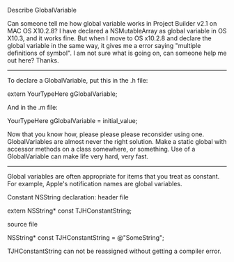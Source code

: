 Describe GlobalVariable



Can someone tell me how global variable works in Project Builder v2.1 on MAC OS X10.2.8?  I have declared a NSMutableArray as global variable in OS X10.3, and it works fine.  But when I move to OS x10.2.8 and declare the global variable in the same way, it gives me a error saying "multiple definitions of symbol".  I am not sure what is going on, can someone help me out here?  Thanks.

----

To declare a GlobalVariable, put this in the .h file:
    
extern YourTypeHere gGlobalVariable;

And in the .m file:
    
YourTypeHere gGlobalVariable = initial_value;

Now that you know how, please please please reconsider using one. GlobalVariable<nowiki/>s are almost never the right solution. Make a static global with accessor methods on a class somewhere, or something. Use of a GlobalVariable can make life very hard, very fast.

----

Global variables are often appropriate for items that you treat as constant.  For example, Apple's notification names are global variables.  

Constant NSString declaration:
header file
    
extern NSString* const TJHConstantString;



source file
    
NSString* const TJHConstantString = @"SomeString";


TJHConstantString can not be reassigned without getting a compiler error.

